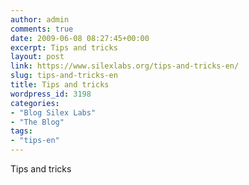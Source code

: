 ```yaml
---
author: admin
comments: true
date: 2009-06-08 08:27:45+00:00
excerpt: Tips and tricks
layout: post
link: https://www.silexlabs.org/tips-and-tricks-en/
slug: tips-and-tricks-en
title: Tips and tricks
wordpress_id: 3198
categories:
- "Blog Silex Labs"
- "The Blog"
tags:
- "tips-en"
---
```


Tips and tricks

